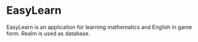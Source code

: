 # EasyLearn
EasyLearn is an application for learning mathematics and English in game form. Realm is used as database.

